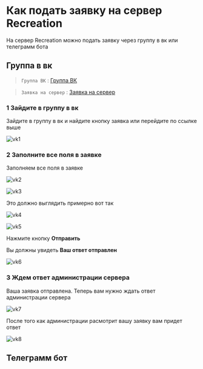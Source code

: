# Как подать заявку на сервер Recreation 
На сервер Recreation можно подать заявку через группу в вк или телеграмм бота

## Группа в вк

> `Группа ВК` : [Группа ВК](https://vk.com/recreation_mine)

> `Заявка на сервер` : [Заявка на сервер](https://vk.com/recreation_mine)

### 1 Зайдите в группу в вк

Зайдите в группу в вк и найдите кнопку заявка или перейдите по ссылке выше

![vk1](https://wiki.projectbw.ru/images/rc/vk1.jpg)

### 2 Заполните все поля в заявке

Заполняем все поля в заявке

![vk2](https://wiki.projectbw.ru/images/rc/vk2.jpg)

![vk3](https://wiki.projectbw.ru/images/rc/vk3.jpg)

Это должно выглядить примерно вот так 

![vk4](https://wiki.projectbw.ru/images/rc/vk4.jpg)

![vk5](https://wiki.projectbw.ru/images/rc/vk5.jpg)

Нажмите кнопку **Отправить**

Вы должны увидеть **Ваш ответ отправлен**

![vk6](https://wiki.projectbw.ru/images/rc/vk6.jpg)

### 3 Ждем ответ администрации сервера

Ваша заявка отправлена. Теперь вам нужно ждать ответ администрации сервера

![vk7](https://wiki.projectbw.ru/images/rc/vk7.jpg)

После того как администрации расмотрит вашу заявку вам придет ответ 

![vk8](https://wiki.projectbw.ru/images/rc/vk8.jpg)

## Телеграмм бот
